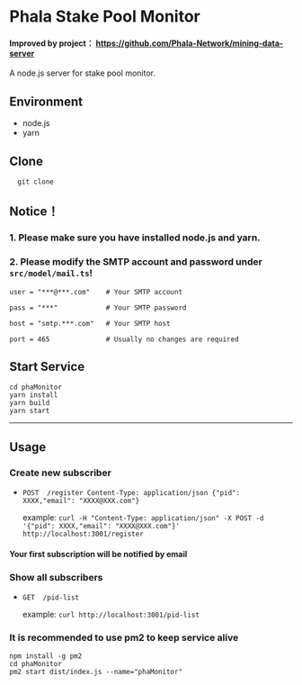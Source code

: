 # Phala Stake Pool Monitor

#### Improved by project： https://github.com/Phala-Network/mining-data-server

A node.js server for stake pool monitor.

## Environment

- node.js
- yarn

## Clone
```shell
  git clone
```
## Notice！
### 1. Please make sure you have installed node.js and yarn.
### 2. Please modify the SMTP account and password under `src/model/mail.ts`!

    user = "***@***.com"    # Your SMTP account

    pass = "***"            # Your SMTP password

    host = "smtp.***.com"   # Your SMTP host

    port = 465              # Usually no changes are required

## Start Service

```
cd phaMonitor
yarn install
yarn build
yarn start
```
------------------------------
## Usage

### Create new subscriber
 * `POST  /register Content-Type: application/json {"pid": XXXX,"email": "XXXX@XXX.com"}`

    example: ``curl -H "Content-Type: application/json" -X POST -d '{"pid": XXXX,"email": "XXXX@XXX.com"}'  http://localhost:3001/register``

####  Your first subscription will be notified by email

### Show all subscribers
 * `GET  /pid-list`

   example: ``curl http://localhost:3001/pid-list``


### It is recommended to use pm2 to keep service alive
``` 
npm install -g pm2
cd phaMonitor
pm2 start dist/index.js --name="phaMonitor"
```
